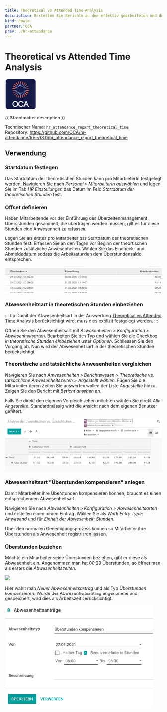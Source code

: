 ```yaml
---
title: Theoretical vs Attended Time Analysis
description: Erstellen Sie Berichte zu den effektiv gearbeiteten und den theoretischen Stunden.
kind: howto
partner: OCA
prev: ./hr-attendance
---
```

# Theoretical vs Attended Time Analysis
![icon_oca_app](attachments/icon_oca_app.png)

{{ $frontmatter.description }}

Technischer Name: `hr_attendance_report_theoretical_time`\
Repository: <https://github.com/OCA/hr-attendance/tree/18.0/hr_attendance_report_theoretical_time>

## Verwendung

### Startdatum festlegen

Das Startdatum der theoretischen Stunden kann pro MitarbieterIn festgelegt werden. Navigieren Sie nach *Personal > MitarbeiterIn auswählen* und legen Sie im Tab *HR Einstellungen* das Datum im Feld *Startdatum der theoretischen Stunden* fest.

### Offset definieren

Haben Mitarbeitende vor der Einführung des Überzeitenmanagement Übersstunden gesammelt, die übertragen werden müssen, gilt es für diese Stunden eine Anwesenheit zu erfassen.

Legen Sie als erstes pro Mitarbeiter das Startdatum der theoretischen Stunden fest. Erfassen Sie an den Tagen vor Beginn der theortischen Stunden zusätzliche Anwesenheiten. Wählen Sie das Eincheck- und Abmeldedatum sodass die Arbeitsstunden dem Überstundensaldo entsprechen.

![](attachments/Theoretical-vs-Attenden-Time-Analysis-Offset.png)

### Abwesenheitsart in theoretischen Stunden einbeziehen

::: tip
Damit der Abwesenheitsart in der Auswertung [Theoretical vs Attended Time Analysis](Theoretical%20vs%20Attended%20Time%20Analysis.md) berücksichtigt wird, muss dies explizit festgelegt werden.
:::

Öffnen Sie den Abwesenheitsart mit *Abwesenheiten > Konfiguration > Abwesenheitsarten*. Bearbeiten Sie den Typ und wählen Sie die Checkbox *in theoretische Stunden einbeziehen* unter *Optionen*. Schliessen Sie den Vorgang ab. Nun wird der Abwesenheitsart in der theoretischen Stunden berücksichtigt.

### Theoretische und tatsächliche Anwesenheiten vergleichen

Navigieren Sie nach *Anwesenheiten > Berichtswesen > Theoretische vs. tatsächliche Anwesenheitszeiten > Angestellt wählen*. Fügen Sie die Mitarbeiter deren Zeiten Sie auswerten wollen der Liste *Angestellte* hinzu. Zeigen Sie den Bericht mit *Bericht ansehen* an.

Falls Sie direkt den eigenen Vergleich sehen möchten wählen Sie direkt *Alle Angestellte*. Standardmässig wird die Ansicht nach dem eigenen Benutzer gefiltert.

![](attachments/Odoo%20Anwesenheiten%20Vergleich.png)

### Abwesenheitsart "Überstunden kompensieren" anlegen

Damit Mitarbeiter ihre Überstunden kompensieren können, braucht es einen entsprechenden Abwesenheitsart.

Navigieren Sie nach *Abwesenheiten > Konfiguration > Abwesenheitsarten* und erstellen einen neuen Eintrag. Wählen Sie als *Work Entry Type*: *Anwesend* und für *Einheit der Abwesenheit*: *Stunden*.

Über den normalen Genemigungsprozess können so Mitarbeiter ihre Überstunden als Anwesenheit registrieren lassen.

### Überstunden beziehen

Möchte ein Mitarbeiter seine Überstunden beziehen, gibt er diese als Abwesenheit ein. Angenommen man hat 00:29 Überstunden, so öffnet man als erstes die *Abwesenheitszeiten.*

![](attachments/Odoo%20Abwesenheit%20Überstunden%20anzeigen.png)

Hier wählt man *Neuer Abwesenheitsantrag* und als Typ *Überstunden kompensieren*. Wurde der Abwesenheitsantrag angenomme und gespeichert, wird dies als Arbeitszeit berücksichtigt.

![](attachments/Odoo%20Abwesenheitszeiten%20Abwesenheitsantrag%20erstellen.png)
